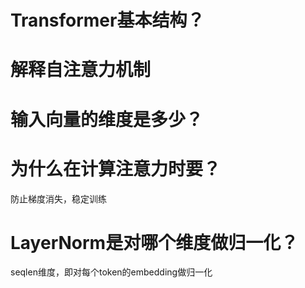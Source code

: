 # Transformer基本结构？

# 解释自注意力机制

# 输入向量的维度是多少？

# 为什么在计算注意力时要？
防止梯度消失，稳定训练

# LayerNorm是对哪个维度做归一化？
seqlen维度，即对每个token的embedding做归一化

